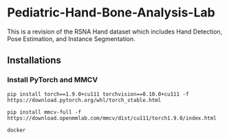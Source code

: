 # Pediatric-Hand-Bone-Analysis-Lab
This is a revision of the RSNA Hand dataset which includes Hand Detection, Pose Estimation, and Instance Segmentation.



## Installations

### Install PyTorch and MMCV 
```shell
pip install torch==1.9.0+cu111 torchvision==0.10.0+cu111 -f https://download.pytorch.org/whl/torch_stable.html
```

```shell
pip install mmcv-full -f https://download.openmmlab.com/mmcv/dist/cu111/torch1.9.0/index.html
```

```shell
docker 
```
